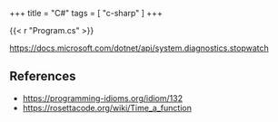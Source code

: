 +++
title = "C#"
tags = [ "c-sharp" ]
+++

{{< r "Program.cs" >}}

<https://docs.microsoft.com/dotnet/api/system.diagnostics.stopwatch>

## References

- <https://programming-idioms.org/idiom/132>
- <https://rosettacode.org/wiki/Time_a_function>

